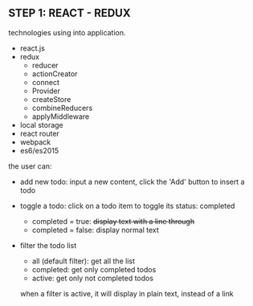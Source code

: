 ## STEP 1: REACT - REDUX
technologies using into application. 
  - react.js
  - redux
    - reducer
    - actionCreator
    - connect
    - Provider
    - createStore
    - combineReducers
    - applyMiddleware
  - local storage
  - react router
  - webpack
  - es6/es2015
  
the user can:
- add new todo:
  input a new content, click the 'Add' button to insert a todo
- toggle a todo:
  click on a todo item to toggle its status: completed
  - completed = true: ~~display text with a line through~~
  - completed = false: display normal text
- filter the todo list
  - all (default filter): get all the list
  - completed: get only completed todos
  - active: get only not completed todos

  when a filter is active, it will display in plain text, instead of a link
